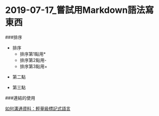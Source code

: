 # 2019-07-17_嘗試用Markdown語法寫東西
###排序
* 排序
  * 排序第1點用*
  - 排序第2點用-
  + 排序第3點用+
- 第二點
+ 第三點

###連結的使用

[如何溝通資料：輕量級標記式語言](https://medium.com/datainpoint/communicating-md-e53a08e6652f)
